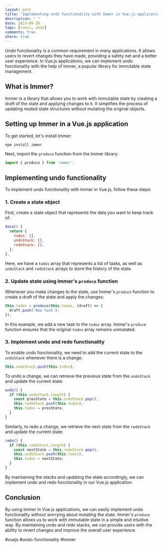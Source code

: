 ```yaml
---
layout: post
title: "Implementing undo functionality with Immer in Vue.js applications"
description: " "
date: 2023-09-28
tags: [vuejs, undo]
comments: true
share: true
---
```


Undo functionality is a common requirement in many applications. It allows users to revert changes they have made, providing a safety net and a better user experience. In Vue.js applications, we can implement undo functionality with the help of Immer, a popular library for immutable state management.

## What is Immer?

Immer is a library that allows you to work with immutable state by creating a draft of the state and applying changes to it. It simplifies the process of updating nested state structures without mutating the original objects.

## Setting up Immer in a Vue.js application

To get started, let's install Immer:

```shell
npm install immer
```

Next, import the `produce` function from the Immer library:

```javascript
import { produce } from 'immer';
```

## Implementing undo functionality

To implement undo functionality with Immer in Vue.js, follow these steps:

### 1. Create a state object

First, create a state object that represents the data you want to keep track of:

```javascript
data() {
  return {
    todos: [],
    undoStack: [],
    redoStack: [],
  };
},
```

Here, we have a `todos` array that represents a list of tasks, as well as `undoStack` and `redoStack` arrays to store the history of the state.

### 2. Update state using Immer's `produce` function

Whenever you make changes to the state, use Immer's `produce` function to create a draft of the state and apply the changes:

```javascript
this.todos = produce(this.todos, (draft) => {
  draft.push('New task');
});
```

In this example, we add a new task to the `todos` array. Immer's `produce` function ensures that the original `todos` array remains unmutated.

### 3. Implement undo and redo functionality

To enable undo functionality, we need to add the current state to the `undoStack` whenever there is a change:

```javascript
this.undoStack.push(this.todos);
```

To undo a change, we can retrieve the previous state from the `undoStack` and update the current state:

```javascript
undo() {
  if (this.undoStack.length) {
    const prevState = this.undoStack.pop();
    this.redoStack.push(this.todos);
    this.todos = prevState;
  }
}
```

Similarly, to redo a change, we retrieve the next state from the `redoStack` and update the current state:

```javascript
redo() {
  if (this.redoStack.length) {
    const nextState = this.redoStack.pop();
    this.undoStack.push(this.todos);
    this.todos = nextState;
  }
}
```

By maintaining the stacks and updating the state accordingly, we can implement undo and redo functionality in our Vue.js application.

## Conclusion

By using Immer in Vue.js applications, we can easily implement undo functionality without worrying about mutating the state. Immer's `produce` function allows us to work with immutable state in a simple and intuitive way. By maintaining undo and redo stacks, we can provide users with the ability to revert changes and improve the overall user experience.

#vuejs #undo-functionality #Immer